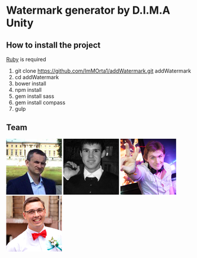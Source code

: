 # Watermark generator by D.I.M.A Unity

## How to install the project

[Ruby](https://www.ruby-lang.org/en/) is required

1. git clone https://github.com/ImMOrta1/addWatermark.git addWatermark
2. cd addWatermark
3. bower install
4. npm install
5. gem install sass
6. gem install compass
5. gulp

## Team 

![Dmitry Mezhuev](https://github.com/imezler/Test/blob/master/team1.png "Dmitry Mezhuev")
![Max Roschin](https://github.com/imezler/Test/blob/master/team2.png "Max Roschin")
![Artyom Danshin](https://github.com/imezler/Test/blob/master/team3.png "Artyom Danshin")
![Ilya Metsler](https://github.com/imezler/Test/blob/master/team4.png "Ilya Metsler")
